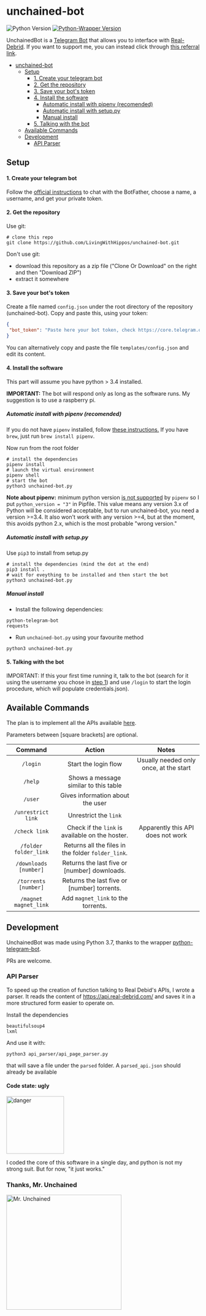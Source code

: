 # unchained-bot
![Python Version](https://img.shields.io/badge/python-3.5+-brightgreen)
[![Python-Wrapper Version](https://img.shields.io/badge/python--telegram--bot-12.4.2-blue)](https://github.com/python-telegram-bot/python-telegram-bot)


UnchainedBot is a [Telegram Bot](https://core.telegram.org/bots) that allows you to interface with [Real-Debrid](https://real-debrid.com/). If you want to support me, you can instead click through [this referral link](http://real-debrid.com/?id=78841).

- [unchained-bot](#unchained-bot)
  * [Setup](#setup)
      - [1. Create your telegram bot](#1-create-your-telegram-bot)
      - [2. Get the repository](#2-get-the-repository)
      - [3. Save your bot's token](#3-save-your-bot-s-token)
      - [4. Install the software](#4-install-the-software)
        * [Automatic install with pipenv (recomended)](#automatic-install-with-pipenv--recomended-)
        * [Automatic install with setup.py](#automatic-install-with-setuppy)
        * [Manual install](#manual-install)
      - [5. Talking with the bot](#5-talking-with-the-bot)
  * [Available Commands](#available-commands)
  * [Development](#development)
    + [API Parser](#api-parser)

## Setup

#### 1. Create your telegram bot

Follow the [official instructions](https://core.telegram.org/bots#6-botfather) to chat with the BotFather, choose a name, a username, and get your private token. 

#### 2. Get the repository

Use git:
```shell script
# clone this repo
git clone https://github.com/LivingWithHippos/unchained-bot.git
```
Don't use git:
* download this repository as a zip file ("Clone Or Download" on the right and then "Download ZIP")
* extract it somewhere

####  3. Save your bot's token
 Create a file named `config.json` under the root directory of the repository (unchained-bot).
 Copy and paste this, using your token:
 
 ```json
{
  "bot_token": "Paste here your bot token, check https://core.telegram.org/bots#6-botfather"
}
```
You can alternatively copy and paste the file `templates/config.json` and edit its content.

####  4. Install the software

This part will assume you have python > 3.4 installed.

**IMPORTANT:**
The bot will respond only as long as the software runs. My suggestion is to use a raspberry pi.

##### Automatic install with pipenv (recomended)

If you do not have `pipenv` installed, follow [these instructions.](https://pipenv.readthedocs.io/en/latest/#install-pipenv-today) If you have `brew`,
just run `brew install pipenv`.

Now run from the root folder

```shell script
# install the dependencies
pipenv install
# launch the virtual environment
pipenv shell
# start the bot
python3 unchained-bot.py
```

**Note about pipenv:** minimum python version [is not supported](https://github.com/pypa/pipenv/issues/1050) by `pipenv` so I put `python_version = "3"` in Pipfile. This value means any version 3.x of Python will be considered acceptable, but to run unchained-bot, you need a version >=3.4. It also won't work with any version >=4, but at the moment, this avoids python 2.x, which is the most probable "wrong version."

##### Automatic install with setup.py

Use `pip3` to install from setup.py
```shell script
# install the dependencies (mind the dot at the end)
pip3 install .
# wait for eveything to be installed and then start the bot
python3 unchained-bot.py
```


##### Manual install

- Install the following dependencies:

```shell script
python-telegram-bot
requests
```

- Run `unchained-bot.py` using your favourite method
```shell script
python3 unchained-bot.py
```

####  5. Talking with the bot

IMPORTANT: If this your first time running it, talk to the bot (search for it using the username you chose in [step 1](#1-create-your-telegram-bot)) and use `/login` to start the login procedure, which will populate credentials.json).

## Available Commands
The plan is to implement all the APIs available [here](https://api.real-debrid.com/).

Parameters between [square brackets] are optional.

| Command  | Action  | Notes   |
|:---:|:---:|:---:|
| `/login`  | Start the login flow  | Usually needed only once, at the start  |
| `/help`  | Shows a message similar to this table  |  |
| `/user`  | Gives information about the user  |   |
|  `/unrestrict link` | Unrestrict the `link`  |   |
|  `/check link` | Check if the `link` is available on the hoster.  | Apparently this API does not work |
|  `/folder folder_link` | Returns all the files in the folder `folder_link`.  |   |
|  `/downloads [number]` | Returns the last five or [number] downloads.  |   |
|  `/torrents [number]` | Returns the last five or [number] torrents.  |   |
|  `/magnet magnet_link` | Add `magnet_link` to the torrents.  |   |

## Development

UnchainedBot was made using Python 3.7, thanks to the wrapper [python-telegram-bot](https://github.com/python-telegram-bot/python-telegram-bot).

PRs are welcome.

### API Parser


To speed up the creation of function talking to Real Debid's APIs, I wrote a parser. It reads the content of https://api.real-debrid.com/ and saves it in a more structured form easier to operate on.

Install the dependencies

```shell script
beautifulsoup4
lxml
```

And use it with:

`python3 api_parser/api_page_parser.py` 

that will save a file under the `parsed` folder. A `parsed_api.json` should already be available

#### Code state: ugly

<a href="https://ibb.co/s21dMZq"><img src="https://i.ibb.co/f2NzPsH/danger.png" width=150 alt="danger" border="0"></a>

I coded the core of this software in a single day, and python is not my strong suit. But for now, "it just works."

### Thanks, Mr. Unchained
<a href="https://imgbb.com/"><img src="https://i.ibb.co/grzjQsT/Oliva.jpg" width=300 alt="Mr. Unchained" border="0"></a>

